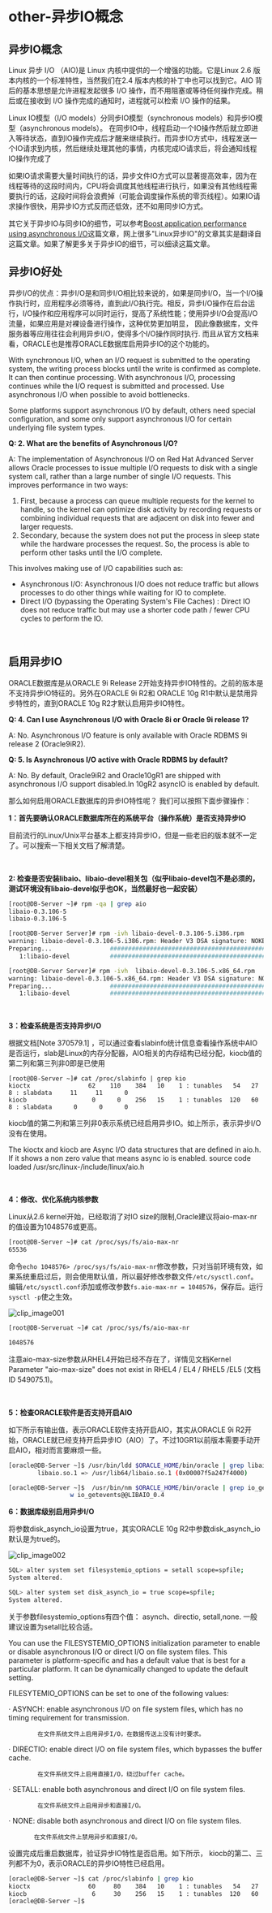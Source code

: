 # other-异步IO概念

## 异步IO概念

Linux 异步 I/O （AIO)是 Linux 内核中提供的一个增强的功能。它是Linux 2.6 版本内核的一个标准特性，当然我们在2.4 版本内核的补丁中也可以找到它。AIO 背后的基本思想是允许进程发起很多 I/O 操作，而不用阻塞或等待任何操作完成。稍后或在接收到 I/O 操作完成的通知时，进程就可以检索 I/O 操作的结果。

Linux IO模型（I/O models）分同步IO模型（synchronous models）和异步IO模型（asynchronous models）。 在同步IO中，线程启动一个IO操作然后就立即进入等待状态，直到IO操作完成后才醒来继续执行。而异步IO方式中，线程发送一个IO请求到内核，然后继续处理其他的事情，内核完成IO请求后，将会通知线程IO操作完成了

如果IO请求需要大量时间执行的话，异步文件IO方式可以显著提高效率，因为在线程等待的这段时间内，CPU将会调度其他线程进行执行，如果没有其他线程需要执行的话，这段时间将会浪费掉（可能会调度操作系统的零页线程）。如果IO请求操作很快，用异步IO方式反而还低效，还不如用同步IO方式。

其它关于异步IO与同步IO的细节，可以参考[Boost application performance using asynchronous I/O](http://www.ibm.com/developerworks/linux/library/l-async/index.html)这篇文章，网上很多"Linux异步IO"的文章其实是翻译自这篇文章。如果了解更多关于异步IO的细节，可以细读这篇文章。

## 异步IO好处

异步I/O的优点：异步I/O是和同步I/O相比较来说的，如果是同步I/O，当一个I/O操作执行时，应用程序必须等待，直到此I/O执行完。相反，异步I/O操作在后台运行，I/O操作和应用程序可以同时运行，提高了系统性能；使用异步I/O会提高I/O流量，如果应用是对裸设备进行操作，这种优势更加明显， 因此像数据库，文件服务器等应用往往会利用异步I/O，使得多个I/O操作同时执行. 而且从官方文档来看，ORACLE也是推荐ORACLE数据库启用异步IO的这个功能的。

With synchronous  I/O, when an I/O request is submitted to the operating system, the  writing process blocks until the write is confirmed as complete. It can  then continue processing. With asynchronous I/O, processing continues  while the I/O request is submitted and processed. Use asynchronous I/O  when possible to avoid bottlenecks.

Some platforms support asynchronous I/O by default, others need special  configuration, and some only support asynchronous I/O for certain  underlying file system types.

**Q: 2. What are the benefits of Asynchronous I/O?**

A: The implementation of Asynchronous I/O on Red Hat Advanced Server  allows Oracle processes to issue multiple I/O requests to disk with a  single system call, rather than a large number of single I/O requests.  This improves performance in two ways:

1. First, because a process can queue multiple requests for the kernel to handle, so the kernel can optimize disk activity by recording requests or  combining individual requests that are adjacent on disk into fewer and  larger requests.
2. Secondary, because the system does not put the process in sleep state while the  hardware processes the request. So, the process is able to perform other tasks until the I/O complete.

This involves making use of I/O capabilities such as:

* Asynchronous I/O: Asynchronous I/O does not reduce traffic but allows processes to  do other things while waiting for IO to complete.
* Direct I/O (bypassing the Operating System's File Caches) : Direct IO does not reduce traffic but may use a shorter code path / fewer CPU cycles to  perform the IO.

‍

## 启用异步IO

ORACLE数据库是从ORACLE 9i Release 2开始支持异步IO特性的。之前的版本是不支持异步IO特征的。另外在ORACLE 9i R2和 ORACLE 10g R1中默认是禁用异步特性的，直到ORACLE 10g R2才默认启用异步IO特性。

**Q: 4. Can I use Asynchronous I/O with Oracle 8i or Oracle 9i release 1?**

A: No. Asynchronous I/O feature is only available with Oracle RDBMS 9i release 2 (Oracle9iR2).

**Q: 5. Is Asynchronous I/O active with Oracle RDBMS by default?**

A: No. By default, Oracle9iR2 and Oracle10gR1 are shipped with  asynchronous I/O support disabled.In 10gR2 asyncIO is enabled by  default.

那么如何启用ORACLE数据库的异步IO特性呢？ 我们可以按照下面步骤操作：

**1：首先要确认ORACLE数据库所在的系统平台（操作系统）是否支持异步IO**

   目前流行的Linux/Unix平台基本上都支持异步IO，但是一些老旧的版本就不一定了。可以搜索一下相关文档了解清楚。

‍

**2: 检查是否安装libaio、libaio-devel相关包（似乎libaio-devel包不是必须的，测试环境没有libaio-devel似乎也OK，当然最好也一起安装）**

```bash
[root@DB-Server ~]# rpm -qa | grep aio 
libaio-0.3.106-5
libaio-0.3.106-5

[root@DB-Server Server]# rpm -ivh libaio-devel-0.3.106-5.i386.rpm
warning: libaio-devel-0.3.106-5.i386.rpm: Header V3 DSA signature: NOKEY, key ID 1e5e0159
Preparing...                ########################################### [100%]
   1:libaio-devel           ########################################### [100%]

[root@DB-Server Server]# rpm -ivh  libaio-devel-0.3.106-5.x86_64.rpm
warning: libaio-devel-0.3.106-5.x86_64.rpm: Header V3 DSA signature: NOKEY, key ID 1e5e0159
Preparing...                ########################################### [100%]
   1:libaio-devel           ########################################### [100%]
```

‍

**3：检查系统是否支持异步I/O**

根据文档\[Note 370579.1\] ，可以通过查看slabinfo统计信息查看操作系统中AIO是否运行，slab是Linux的内存分配器，AIO相关的内存结构已经分配，kiocb值的第二列和第三列非0即是已使用

```
[root@DB-Server ~]# cat /proc/slabinfo | grep kio 
kioctx                62    110    384   10    1 : tunables   54   27    8 : slabdata     11     11      0
kiocb                  0      0    256   15    1 : tunables  120   60    8 : slabdata      0      0      0
```

kiocb值的第二列和第三列非0表示系统已经启用异步IO。如上所示，表示异步I/O没有在使用。

The kioctx and kiocb are  Async I/O data structures that are defined in aio.h. If it shows a non  zero value that means async io is enabled. source code loaded  /usr/src/linux-<version>/include/linux/aio.h

‍

**4：修改、优化系统内核参数**

Linux从2.6 kernel开始，已经取消了对IO size的限制,Oracle建议将aio-max-nr的值设置为1048576或更高。

```bash
[root@DB-Server ~]# cat /proc/sys/fs/aio-max-nr
65536 
```

命令`echo 1048576> /proc/sys/fs/aio-max-nr`​修改参数，只对当前环境有效，如果系统重启过后，则会使用默认值，所以最好修改参数文件`/etc/sysctl.conf`​。编辑`/etc/sysctl.conf`​添加或修改参数`fs.aio-max-nr = 1048576`​，保存后。运行`sysctl -p`​使之生效。

![clip_image001](assets/network-asset-73542-20151025214012927-1272798466-20241211171643-fgsr1oa.png "clip_image001")

```bash
[root@DB-Serveruat ~]# cat /proc/sys/fs/aio-max-nr

1048576 
```

注意aio-max-size参数从RHEL4开始已经不存在了，详情见文档Kernel Parameter "aio-max-size" does not exist in RHEL4 / EL4 / RHEL5 /EL5 (文档 ID 549075.1)。

‍

**5：检查ORACLE软件是否支持开启AIO**

如下所示有输出值，表示ORACLE软件支持开启AIO，其实从ORACLE 9i R2开始，ORACLE就已经支持开启异步IO（AIO）了。不过10GR1以前版本需要手动开启AIO，相对而言要麻烦一些。

```bash
[oracle@DB-Server ~]$ /usr/bin/ldd $ORACLE_HOME/bin/oracle | grep libaio
        libaio.so.1 => /usr/lib64/libaio.so.1 (0x00007f5a247f4000)

[oracle@DB-Server ~]$  /usr/bin/nm $ORACLE_HOME/bin/oracle | grep io_getevent 
                 w io_getevents@@LIBAIO_0.4
```

**6：数据库级别启用异步I/O**

将参数disk_asynch_io设置为true，其实ORACLE 10g R2中参数disk_asynch_io默认是为true的。

![clip_image002](assets/network-asset-73542-20151025214021161-679632010-20241211171857-eygf8r4.png "clip_image002")

```bash
SQL> alter system set filesystemio_options = setall scope=spfile; 
System altered.

SQL> alter system set disk_asynch_io = true scope=spfile; 
System altered.
```

关于参数filesystemio_options有四个值： asynch、directio, setall,none. 一般建议设置为setall比较合适。

You can use the FILESYSTEMIO_OPTIONS initialization parameter to enable or disable asynchronous I/O or  direct I/O on file system files. This parameter is platform-specific and has a default value that is best for a particular platform. It can be  dynamically changed to update the default setting.

FILESYTEMIO_OPTIONS can be set to one of the following values:

   · ASYNCH: enable asynchronous I/O on file system files, which has no timing requirement for transmission.

            在文件系统文件上启用异步I/O，在数据传送上没有计时要求。

· DIRECTIO: enable direct I/O on file system files, which bypasses the buffer cache.

            在文件系统文件上启用直接I/O，绕过buffer cache。

· SETALL: enable both asynchronous and direct I/O on file system files.

            在文件系统文件上启用异步和直接I/O。

· NONE: disable both asynchronous and direct I/O on file system files.

           在文件系统文件上禁用异步和直接I/O。

设置完成后重启数据库，验证异步IO特性是否启用。如下所示， kiocb的第二、三列都不为0，表示ORACLE的异步IO特性已经启用。

```bash
[oracle@DB-Server ~]$ cat /proc/slabinfo | grep kio 
kioctx                60     80    384   10    1 : tunables   54   27    8 : slabdata      8      8      0
kiocb                  6     30    256   15    1 : tunables  120   60    8 : slabdata      2      2      0
[oracle@DB-Server ~]$ 
```
